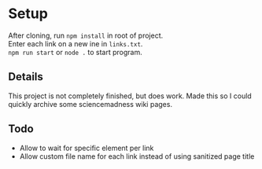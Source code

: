 # Setup

After cloning, run `npm install` in root of project.  
Enter each link on a new ine in `links.txt`.  
`npm run start` or `node .` to start program.  

## Details

This project is not completely finished, but does work. Made this so I could quickly archive some sciencemadness wiki pages.

## Todo

* Allow to wait for specific element per link
* Allow custom file name for each link instead of using sanitized page title